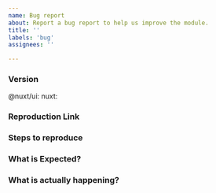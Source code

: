```yaml
---
name: Bug report
about: Report a bug report to help us improve the module.
title: ''
labels: 'bug'
assignees: ''

---
```


<!-- **IMPORTANT!**
Before reporting a bug, please make sure that you have read through our documentation and you think your problem is indeed an issue related to our module. -->

### Version
@nuxt/ui: <!-- ex: v2.0.0 -->
nuxt: <!-- ex: v3.5.0 -->

### Reproduction Link

<!--
A minimal test case based on one of:
- a GitHub repository that can reproduce the bug
- https://stackblitz.com/edit/nuxtlabs-ui
-->

### Steps to reproduce


### What is Expected?


### What is actually happening?
